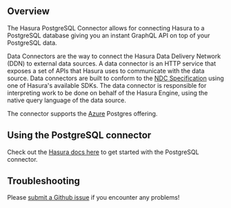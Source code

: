 ## Overview

The Hasura PostgreSQL Connector allows for connecting Hasura to a PostgreSQL database giving you an instant GraphQL API on top of your PostgreSQL data.

Data Connectors are the way to connect the Hasura Data Delivery Network (DDN) to external data sources. A data connector is an HTTP service that exposes a set of APIs that Hasura uses to communicate with the data source. Data connectors are built to conform to the [NDC Specification](https://hasura.github.io/ndc-spec/overview.html) using one of Hasura's available SDKs. The data connector is responsible for interpreting work to be done on behalf of the Hasura Engine, using the native query language of the data source.

The connector supports the [Azure](https://azure.microsoft.com/en-us/products/postgresql) Postgres offering.

## Using the PostgreSQL connector

Check out the [Hasura docs here](https://hasura.io/docs/3.0/getting-started/build/connect-to-data/connect-a-source/?db=PostgreSQL) to get started with the PostgreSQL connector.

## Troubleshooting

Please [submit a Github issue](https://github.com/hasura/graphql-engine/issues/new)
if you encounter any problems!
